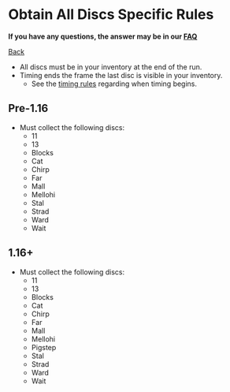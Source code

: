 # Obtain All Discs Specific Rules

**If you have any questions, the answer may be in our
[FAQ](https://www.speedrun.com/mcbe/thread/vdv9t)**

[Back](../README.md)

* All discs must be in your inventory at the end of the run.
* Timing ends the frame the last disc is visible in your inventory.
	- See the [timing rules](../global/README.md#timing-rules) regarding
	when timing begins.

## Pre-1.16

* Must collect the following discs:
	- 11
	- 13
	- Blocks
	- Cat
	- Chirp
	- Far
	- Mall
	- Mellohi
	- Stal
	- Strad
	- Ward
	- Wait

## 1.16+

* Must collect the following discs:
	- 11
	- 13
	- Blocks
	- Cat
	- Chirp
	- Far
	- Mall
	- Mellohi
	- Pigstep
	- Stal
	- Strad
	- Ward
	- Wait
